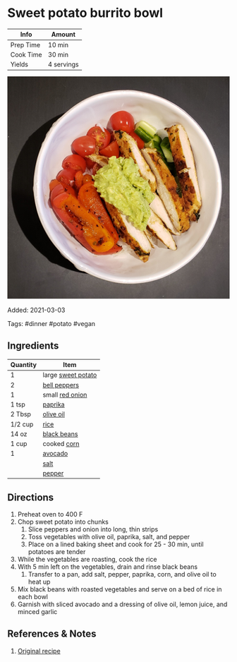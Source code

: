 # Sweet potato burrito bowl

| Info      | Amount     |
| --------- | ---------- |
| Prep Time | 10 min     |
| Cook Time | 30 min     |
| Yields    | 4 servings |

![Sweet potato burrito bowl](../_assets/sweet-potato-burrito-bowl.jpg)

Added: 2021-03-03

Tags: #dinner #potato #vegan

## Ingredients

| Quantity | Item                                                   |
| -------- | ------------------------------------------------------ |
| 1        | large [sweet potato](../Ingredients/sweet%20potato.md) |
| 2        | [bell peppers](../Ingredients/bell%20pepper.md)        |
| 1        | small [red onion](../Ingredients/red%20onion.md)       |
| 1 tsp    | [paprika](../Ingredients/paprika.md)                   |
| 2 Tbsp   | [olive oil](../Ingredients/olive%20oil.md)             |
| 1/2 cup  | [rice](../Ingredients/rice.md)                         |
| 14 oz    | [black beans](../Ingredients/black%20beans.md)         |
| 1 cup    | cooked [corn](../Ingredients/corn.md)                  |
| 1        | [avocado](../Ingredients/avocado.md)                   |
|          | [salt](../Ingredients/salt.md)                         |
|          | [pepper](../Ingredients/pepper.md)                     |

## Directions

1. Preheat oven to 400 F
2. Chop sweet potato into chunks
    1. Slice peppers and onion into long, thin strips
    2. Toss vegetables with olive oil, paprika, salt, and pepper
    3. Place on a lined baking sheet and cook for 25 - 30 min, until potatoes are tender
3. While the vegetables are roasting, cook the rice
4. With 5 min left on the vegetables, drain and rinse black beans
    1. Transfer to a pan, add salt, pepper, paprika, corn, and olive oil to heat up
5. Mix black beans with roasted vegetables and serve on a bed of rice in each bowl
6. Garnish with sliced avocado and a dressing of olive oil, lemon juice, and minced garlic

## References & Notes

1. [Original recipe](https://eatwithclarity.com/wprm_print/7645)
